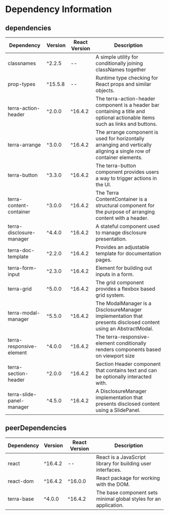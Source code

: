 # Dependency Information

## dependencies
| Dependency | Version | React Version | Description |
|-|-|-|-|
| classnames | ^2.2.5 | -- | A simple utility for conditionally joining classNames together |
| prop-types | ^15.5.8 | -- | Runtime type checking for React props and similar objects. |
| terra-action-header | ^2.0.0 | ^16.4.2 | The terra-action-header component is a header bar containing a title and optional actionable items such as links and buttons. |
| terra-arrange | ^3.0.0 | ^16.4.2 | The arrange component is used for horizontally arranging and vertically aligning a single row of container elements. |
| terra-button | ^3.3.0 | ^16.4.2 | The terra-button component provides users a way to trigger actions in the UI. |
| terra-content-container | ^3.0.0 | ^16.4.2 | The Terra ContentContainer is a structural component for the purpose of arranging content with a header. |
| terra-disclosure-manager | ^4.4.0 | ^16.4.2 | A stateful component used to manage disclosure presentation. |
| terra-doc-template | ^2.2.0 | ^16.4.2 | Provides an adjustable template for documentation pages. |
| terra-form-input | ^2.3.0 | ^16.4.2 | Element for building out inputs in a form. |
| terra-grid | ^5.0.0 | ^16.4.2 | The grid component provides a flexbox based grid system. |
| terra-modal-manager | ^5.5.0 | ^16.4.2 | The ModalManager is a DisclosureManager implementation that presents disclosed content using an AbstractModal. |
| terra-responsive-element | ^4.0.0 | ^16.4.2 | The terra-responsive-element conditionally renders components based on viewport size |
| terra-section-header | ^2.0.0 | ^16.4.2 | Section Header component that contains text and can be optionally interacted with. |
| terra-slide-panel-manager | ^4.5.0 | ^16.4.2 | A DisclosureManager implementation that presents disclosed content using a SlidePanel. |

## peerDependencies
| Dependency | Version | React Version | Description |
|-|-|-|-|
| react | ^16.4.2 | -- | React is a JavaScript library for building user interfaces. |
| react-dom | ^16.4.2 | ^16.0.0 | React package for working with the DOM. |
| terra-base | ^4.0.0 | ^16.4.2 | The base component sets minimal global styles for an application. |
